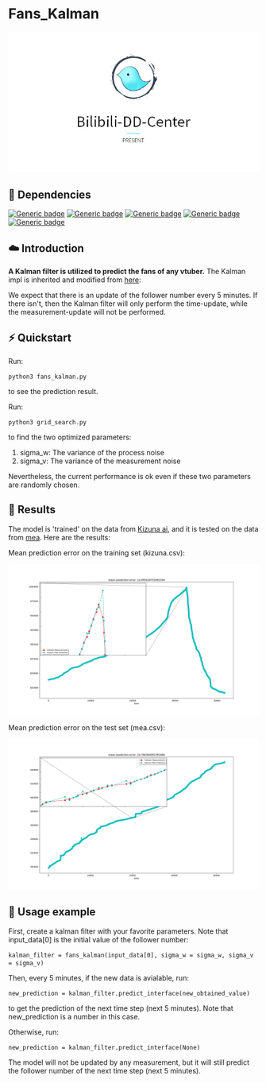 # Fans_Kalman

<p>
    <img src="image/dd_center.png"/>
</p>

## 📁 Dependencies

[![Generic badge](https://img.shields.io/badge/python3-<COLOR>.svg)](https://shields.io/)
[![Generic badge](https://img.shields.io/badge/pandas-<COLOR>.svg)](https://shields.io/)
[![Generic badge](https://img.shields.io/badge/numpy-<COLOR>.svg)](https://shields.io/)
[![Generic badge](https://img.shields.io/badge/tqdm-<COLOR>.svg)](https://shields.io/)
[![Generic badge](https://img.shields.io/badge/matplotlib-<COLOR>.svg)](https://shields.io/)

## ☁️ Introduction

**A Kalman filter is utilized to predict the fans of any vtuber.** The Kalman impl is inherited and modified from [here](https://github.com/zziz/kalman-filter.git): 

We expect that there is an update of the follower number every 5 minutes. If there isn't, then the Kalman filter will only perform the time-update, while the measurement-update will not be performed.

## ⚡️ Quickstart
Run:

```
python3 fans_kalman.py
```
to see the prediction result.

Run: 

```
python3 grid_search.py
```
to find the two optimized parameters: 
  1. sigma_w: The variance of the process noise
  2. sigma_v: The variance of the measurement noise

Nevertheless, the current performance is ok even if these two parameters are randomly chosen.

## 🎉 Results

The model is 'trained' on the data from [Kizuna ai](https://vtbs.moe/detail/1473830), and it is tested on the data from [mea](https://vtbs.moe/detail/349991143). Here are the results:

Mean prediction error on the training set (kizuna.csv):

<p>
    <img src="image/kizuna.png"/>
</p>

Mean prediction error on the test set (mea.csv):

<p>
    <img src="image/mea.png"/>
</p>

## 🚧 Usage example

First, create a kalman filter with your favorite parameters. Note that input_data[0] is the initial value of the follower number:
```
kalman_filter = fans_kalman(input_data[0], sigma_w = sigma_w, sigma_v = sigma_v)    
```
Then, every 5 minutes, if the new data is avialable, run:
```
new_prediction = kalman_filter.predict_interface(new_obtained_value)
```
to get the prediction of the next time step (next 5 minutes). Note that new_prediction is a number in this case.

Otherwise, run:
```
new_prediction = kalman_filter.predict_interface(None)
```
The model will not be updated by any measurement, but it will still predict the follower number of the next time step (next 5 minutes).
